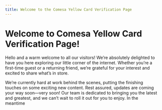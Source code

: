 ```yaml
---
title: Welcome to the Comesa Yellow Card Verification Page
---
```

# Welcome to Comesa Yellow Card Verification Page!

Hello and a warm welcome to all our visitors! We’re absolutely delighted to have you here exploring our little corner of the internet. Whether you’re a first-time guest or a returning friend, we’re grateful for your interest and excited to share what’s in store.

We’re currently hard at work behind the scenes, putting the finishing touches on some exciting new content. Rest assured, updates are coming your way soon—very soon! Our team is dedicated to bringing you the latest and greatest, and we can’t wait to roll it out for you to enjoy. In the meantime

